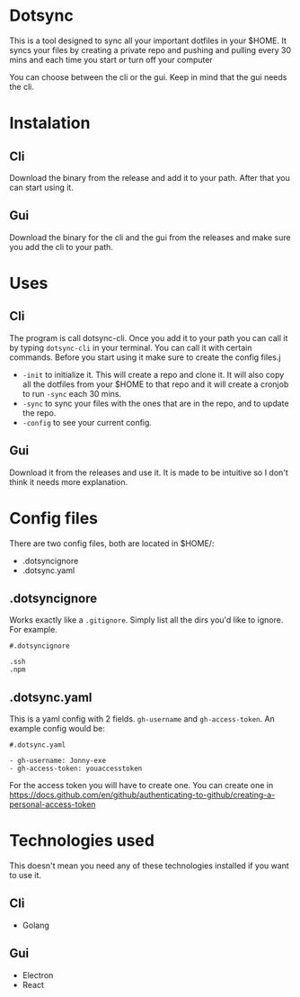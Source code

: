 # Dotsync

This is a tool designed to sync all your important dotfiles in your $HOME.
It syncs your files by creating a private repo and pushing and pulling every 30 mins and each time you start or turn off your computer

You can choose between the cli or the gui.
Keep in mind that the gui needs the cli.

# Instalation

## Cli

Download the binary from the release and add it to your path. After that you can start using it.

## Gui

Download the binary for the cli and the gui from the releases and make sure you add the cli to your path.

# Uses

## Cli

The program is call dotsync-cli. Once you add it to your path you can call it by typing `dotsync-cli` in your terminal. You can call it with certain commands.
Before you start using it make sure to create the config files.j
 - `-init` to initialize it. This will create a repo and clone it. It will also copy all the dotfiles from your $HOME to that repo and it will create a cronjob to run `-sync` each 30 mins.
 - `-sync` to sync your files with the ones that are in the repo, and to update the repo.
 - `-config` to see your current config.

## Gui

Download it from the releases and use it. It is made to be intuitive so I don't think it needs more explanation.


# Config files

There are two config files, both are located in $HOME/:
 - .dotsyncignore
 - .dotsync.yaml

## .dotsyncignore

Works exactly like a `.gitignore`. Simply list all the dirs you'd like to ignore. For example.

```
#.dotsyncignore

.ssh
.npm
```

## .dotsync.yaml

This is a yaml config with 2 fields. `gh-username` and `gh-access-token`. An example config would be:


```
#.dotsync.yaml

- gh-username: Jonny-exe
- gh-access-token: youaccesstoken
```

For the access token you will have to create one. You can create one in https://docs.github.com/en/github/authenticating-to-github/creating-a-personal-access-token
 
# Technologies used

This doesn't mean you need any of these technologies installed if you want to use it.

## Cli

 * Golang

## Gui

 * Electron
 * React

